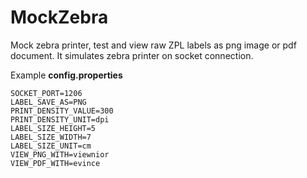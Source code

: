 # MockZebra
Mock zebra printer, test and view raw ZPL labels as png image or pdf document. It simulates zebra printer on socket connection.

Example **config.properties** 

```
SOCKET_PORT=1206
LABEL_SAVE_AS=PNG
PRINT_DENSITY_VALUE=300
PRINT_DENSITY_UNIT=dpi 
LABEL_SIZE_HEIGHT=5
LABEL_SIZE_WIDTH=7
LABEL_SIZE_UNIT=cm
VIEW_PNG_WITH=viewnior
VIEW_PDF_WITH=evince
```